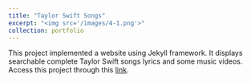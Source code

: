 ```yaml
---
title: "Taylor Swift Songs"
excerpt: "<img src='/images/4-1.png'>"
collection: portfolio
---
```

This project implemented a website using Jekyll framework. It displays searchable complete Taylor Swift songs lyrics and some music videos. Access this project through this [link](https://rjssue.github.io/TS/).